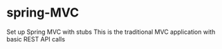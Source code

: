 # spring-MVC
Set up Spring MVC with stubs
This is the traditional MVC application with basic REST API calls

